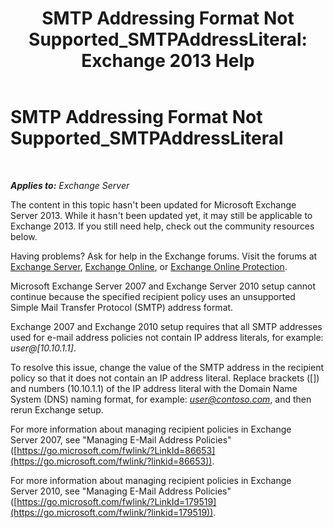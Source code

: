 ﻿---
title: 'SMTP Addressing Format Not Supported_SMTPAddressLiteral: Exchange 2013 Help'
TOCTitle: SMTP Addressing Format Not Supported_SMTPAddressLiteral
ms:assetid: b8b55917-d81f-4c0a-ad65-7bb10ac58df8
ms:mtpsurl: https://technet.microsoft.com/en-us/library/ms.exch.setupreadiness.smtpaddressliteral(v=EXCHG.150)
ms:contentKeyID: 46629094
ms.date: 12/09/2016
mtps_version: v=EXCHG.150
---

# SMTP Addressing Format Not Supported\_SMTPAddressLiteral

 

_**Applies to:** Exchange Server_


The content in this topic hasn't been updated for Microsoft Exchange Server 2013. While it hasn't been updated yet, it may still be applicable to Exchange 2013. If you still need help, check out the community resources below.

Having problems? Ask for help in the Exchange forums. Visit the forums at [Exchange Server](https://go.microsoft.com/fwlink/p/?linkid=60612), [Exchange Online](https://go.microsoft.com/fwlink/p/?linkid=267542), or [Exchange Online Protection](https://go.microsoft.com/fwlink/p/?linkid=285351).

Microsoft Exchange Server 2007 and Exchange Server 2010 setup cannot continue because the specified recipient policy uses an unsupported Simple Mail Transfer Protocol (SMTP) address format.

Exchange 2007 and Exchange 2010 setup requires that all SMTP addresses used for e-mail address policies not contain IP address literals, for example: *user@\[10.10.1.1\]*.

To resolve this issue, change the value of the SMTP address in the recipient policy so that it does not contain an IP address literal. Replace brackets (\[\]) and numbers (10.10.1.1) of the IP address literal with the Domain Name System (DNS) naming format, for example: *user@contoso.com*, and then rerun Exchange setup.

For more information about managing recipient policies in Exchange Server 2007, see "Managing E-Mail Address Policies" ([https://go.microsoft.com/fwlink/?LinkId=86653](https://go.microsoft.com/fwlink/?linkid=86653)).

For more information about managing recipient policies in Exchange Server 2010, see "Managing E-Mail Address Policies" ([https://go.microsoft.com/fwlink/?LinkId=179519](https://go.microsoft.com/fwlink/?linkid=179519)).

